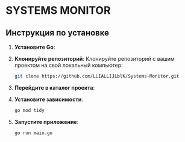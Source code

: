  # SYSTEMS MONITOR

## Инструкция по установке

1. **Установите Go**:
   

2. **Клонируйте репозиторий**:
   Клонируйте репозиторий с вашим проектом на свой локальный компьютер:

   ```sh
   git clone https://github.com/LLIALLIJLblK/Systems-Monitor.git
   ```

3. **Перейдите в каталог проекта**:

4. **Установите зависимости**:
   ```sh
   go mod tidy
   ```
5. **Запустите приложение**:
   ```sh
   go run main.go
   ```
   
